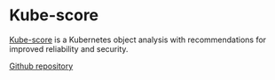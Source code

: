 # Kube-score

[Kube-score](https://kube-score.com/) is a Kubernetes object analysis with recommendations for improved reliability and security.

[Github repository](https://github.com/zegl/kube-score/)
